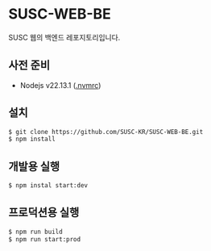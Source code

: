 # SUSC-WEB-BE

SUSC 웹의 백엔드 레포지토리입니다.

## 사전 준비

- Nodejs v22.13.1 ([.nvmrc](.nvmrc))

## 설치

```sh
$ git clone https://github.com/SUSC-KR/SUSC-WEB-BE.git
$ npm install
```

## 개발용 실행

```sh
$ npm instal start:dev
```

## 프로덕션용 실행

```sh
$ npm run build
$ npm run start:prod
```
